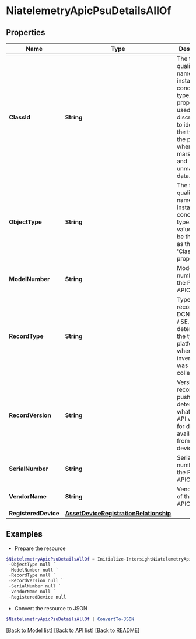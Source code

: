 # NiatelemetryApicPsuDetailsAllOf
## Properties

Name | Type | Description | Notes
------------ | ------------- | ------------- | -------------
**ClassId** | **String** | The fully-qualified name of the instantiated, concrete type. This property is used as a discriminator to identify the type of the payload when marshaling and unmarshaling data. | [default to "niatelemetry.ApicPsuDetails"]
**ObjectType** | **String** | The fully-qualified name of the instantiated, concrete type. The value should be the same as the &#39;ClassId&#39; property. | [default to "niatelemetry.ApicPsuDetails"]
**ModelNumber** | **String** | Model number of the PSU in APIC. | [optional] 
**RecordType** | **String** | Type of record DCNM / APIC / SE. This determines the type of platform where inventory was collected. | [optional] 
**RecordVersion** | **String** | Version of record being pushed. This determines what was the API version for data available from the device. | [optional] 
**SerialNumber** | **String** | Serial number of the PSU in APIC. | [optional] 
**VendorName** | **String** | Vendor name of the PSU in APIC. | [optional] 
**RegisteredDevice** | [**AssetDeviceRegistrationRelationship**](AssetDeviceRegistrationRelationship.md) |  | [optional] 

## Examples

- Prepare the resource
```powershell
$NiatelemetryApicPsuDetailsAllOf = Initialize-IntersightNiatelemetryApicPsuDetailsAllOf  -ClassId null `
 -ObjectType null `
 -ModelNumber null `
 -RecordType null `
 -RecordVersion null `
 -SerialNumber null `
 -VendorName null `
 -RegisteredDevice null
```

- Convert the resource to JSON
```powershell
$NiatelemetryApicPsuDetailsAllOf | ConvertTo-JSON
```

[[Back to Model list]](../README.md#documentation-for-models) [[Back to API list]](../README.md#documentation-for-api-endpoints) [[Back to README]](../README.md)

